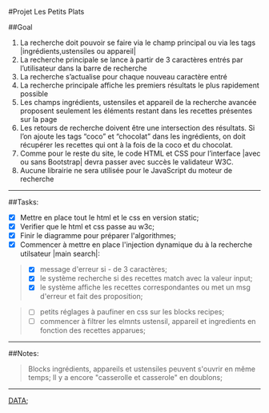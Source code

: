 #Projet Les Petits Plats

##Goal

1. La recherche doit pouvoir se faire via le champ principal ou via les tags
   |ingrédients,ustensiles ou appareil|
2. La recherche principale se lance à partir de 3 caractères entrés par l’utilisateur dans la
   barre de recherche
3. La recherche s’actualise pour chaque nouveau caractère entré
4. La recherche principale affiche les premiers résultats le plus rapidement possible
5. Les champs ingrédients, ustensiles et appareil de la recherche avancée proposent
   seulement les éléments restant dans les recettes présentes sur la page
6. Les retours de recherche doivent être une intersection des résultats. Si l’on ajoute les
   tags “coco” et “chocolat” dans les ingrédients, on doit récupérer les recettes qui ont à la
   fois de la coco et du chocolat.
7. Comme pour le reste du site, le code HTML et CSS pour l’interface |avec ou sans
   Bootstrap| devra passer avec succès le validateur W3C.
8. Aucune librairie ne sera utilisée pour le JavaScript du moteur de recherche

---

##Tasks:

- [x] Mettre en place tout le html et le css en version static;
- [x] Verifier que le html et css passe au w3c;
- [x] Finir le diagramme pour préparer l'algorithmes;
- [x] Commencer à mettre en place l'injection dynamique du à la recherche utilsateur |main search|:

> - [x] message d'erreur si - de 3 caractères;
> - [x] le système recherche si des recettes match avec la valeur input;
> - [x] le système affiche les recettes correspondantes ou met un msg d'erreur et fait des proposition;

> - [ ] petits réglages à paufiner en css sur les blocks recipes;
> - [ ] commencer à filtrer les elmnts ustensil, appareil et ingredients en fonction des recettes apparues;

---

##Notes:

> Blocks ingrédients, appareils et ustensiles peuvent s'ouvrir en même temps;
> Il y a encore "casserolle et casserole" en doublons;

---

[DATA](https://raw.githubusercontent.com/OpenClassrooms-Student-Center/P11-front-end-search-engine/master/recipes.js);
